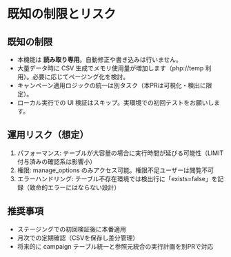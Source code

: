 # 既知の制限とリスク

## 既知の制限
- 本機能は **読み取り専用**。自動修正や書き込みは行いません。
- 大量データ時に CSV 生成でメモリ使用量が増加します（php://temp 利用）。必要に応じてページング化を検討。
- キャンペーン適用ロジックの統一は別タスク（本PRは可視化・検出に限定）。
- ローカル実行での UI 検証はスキップ。実環境での初回テストをお願いします。

## 運用リスク（想定）
1. パフォーマンス: テーブルが大容量の場合に実行時間が延びる可能性（LIMIT付与済みの確認系は影響小）
2. 権限: manage_options のみアクセス可能。権限不足ユーザーは閲覧不可
3. エラーハンドリング: テーブル不存在環境では検出行に「exists=false」を記録（致命的エラーにはならない設計）

## 推奨事項
- ステージングでの初回検証後に本番適用
- 月次での定期確認（CSVを保存し差分管理）
- 将来的に campaign テーブル統一と参照元統合の実行計画を別PRで対応
